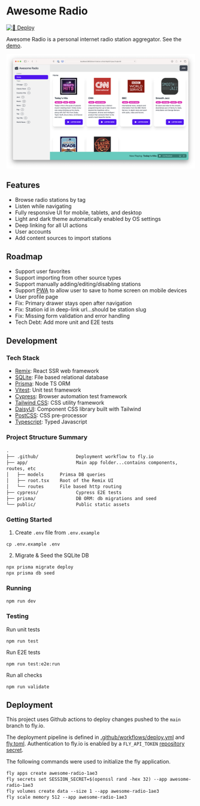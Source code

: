 # Awesome Radio

[![🚀 Deploy](https://github.com/wmluke/awesome-radio/actions/workflows/deploy.yml/badge.svg?branch=main)](https://github.com/wmluke/awesome-radio/actions/workflows/deploy.yml)

Awesome Radio is a personal internet radio station aggregator. See the [demo](https://awesome-radio-1ae3.fly.dev).

![Screenshot](screenshot.png)

## Features

* Browse radio stations by tag
* Listen while navigating
* Fully responsive UI for mobile, tablets, and desktop
* Light and dark theme automatically enabled by OS settings
* Deep linking for all UI actions
* User accounts
* Add content sources to import stations

## Roadmap

* Support user favorites
* Support importing from other source types
* Support manually adding/editing/disabling stations
* Support [PWA](https://web.dev/progressive-web-apps/) to allow user to save to home screen on mobile devices
* User profile page
* Fix: Primary drawer stays open after navigation
* Fix: Station id in deep-link url...should be station slug
* Fix: Missing form validation and error handling
* Tech Debt: Add more unit and E2E tests

## Development

### Tech Stack

* [Remix](https://remix.run): React SSR web framework
* [SQLite](https://www.sqlite.org): File based relational database
* [Prisma](https://www.prisma.io/): Node TS ORM
* [Vitest](https://vitest.dev): Unit test framework
* [Cypress](https://www.cypress.io): Browser automation test framework
* [Tailwind CSS](https://tailwindcss.com): CSS utility framework
* [DaisyUI](https://daisyui.com/): Component CSS library built with Tailwind
* [PostCSS](https://postcss.org): CSS pre-processor
* [Typescript](https://www.typescriptlang.org/): Typed Javascript

### Project Structure Summary

```
.
├── .github/              Deployment workflow to fly.io    
├── app/                  Main app folder...contains components, routes, etc   
│   ├── models      Primsa DB queries
│   ├── root.tsx    Root of the Remix UI
│   └── routes      File based http routing         
├── cypress/              Cypress E2E tests 
├── prisma/               DB ORM: db migrations and seed
└── public/               Public static assets
```

### Getting Started

1. Create `.env` file from `.env.example`

```shell
cp .env.example .env
```

2. Migrate & Seed the SQLite DB

```shell
npx prisma migrate deploy
npx prisma db seed
```

### Running

```shell
npm run dev
```

### Testing

Run unit tests

```shell
npm run test
```

Run E2E tests

```shell
npm run test:e2e:run
```

Run all checks

```shell
npm run validate
```

## Deployment

This project uses Github actions to deploy changes pushed to the `main` branch to fly.io.

The deployment pipeline is defined in [.github/workflows/deploy.yml](.github/workflows/deploy.yml)
and [fly.toml](fly.toml). Authentication to fly.io is enabled by
a `FLY_API_TOKEN` [repository secret](https://docs.github.com/en/actions/security-guides/encrypted-secrets#creating-encrypted-secrets-for-a-repository).

The following commands were used to initialize the fly application.

```shell
fly apps create awesome-radio-1ae3
fly secrets set SESSION_SECRET=$(openssl rand -hex 32) --app awesome-radio-1ae3
fly volumes create data --size 1 --app awesome-radio-1ae3
fly scale memory 512 --app awesome-radio-1ae3
```
